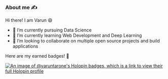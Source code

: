 ### About me ✍️

<!--
**varunTarone/varunTarone** is a ✨ _special_ ✨ repository because its `README.md` (this file) appears on your GitHub profile.

Here are some ideas to get you started:

- 🔭 I’m currently working on ...
- 🌱 I’m currently learning ...
- 👯 I’m looking to collaborate on ...
- 🤔 I’m looking for help with ...
- 💬 Ask me about ...
- 📫 How to reach me: ...
- 😄 Pronouns: ...
- ⚡ Fun fact: ...
-->

Hi there! I am Varun 😄
- 🔭 I’m currently pursuing Data Science
- 🌱 I’m currently learning Web Development and Deep Learning
- 👯 I’m looking to collaborate on multiple open source projects and build applications

Here are my earned badges! 🏅

[![An image of @varuntarone's Holopin badges, which is a link to view their full Holopin profile](https://holopin.me/varuntarone)](https://holopin.io/@varuntarone)
